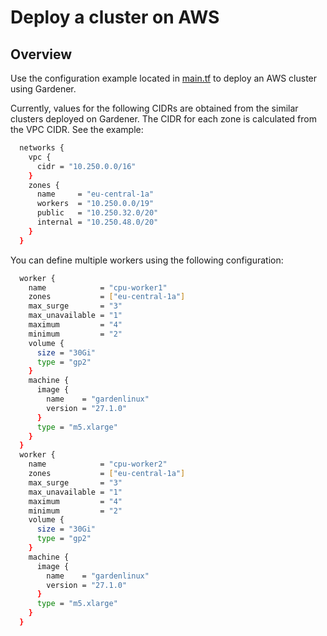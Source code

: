 #  Deploy a cluster on AWS

## Overview
Use the configuration example located in [main.tf](main.tf) to deploy an AWS cluster using Gardener.

Currently, values for the following CIDRs are obtained from the similar clusters deployed on Gardener. The CIDR for each zone is calculated from the VPC CIDR.
See the example:
```bash
  networks {
    vpc {
      cidr = "10.250.0.0/16"
    }
    zones {
      name     = "eu-central-1a"
      workers  = "10.250.0.0/19"
      public   = "10.250.32.0/20"
      internal = "10.250.48.0/20"
    }
  }
```

You can define multiple workers using the following configuration:

```bash
  worker {
    name            = "cpu-worker1"
    zones           = ["eu-central-1a"]
    max_surge       = "3"
    max_unavailable = "1"
    maximum         = "4"
    minimum         = "2"
    volume {
      size = "30Gi"
      type = "gp2"
    }
    machine {
      image {
        name    = "gardenlinux"
        version = "27.1.0"
      }
      type = "m5.xlarge"
    }
  }
  worker {
    name            = "cpu-worker2"
    zones           = ["eu-central-1a"]
    max_surge       = "3"
    max_unavailable = "1"
    maximum         = "4"
    minimum         = "2"
    volume {
      size = "30Gi"
      type = "gp2"
    }
    machine {
      image {
        name    = "gardenlinux"
        version = "27.1.0"
      }
      type = "m5.xlarge"
    }
  }
```
